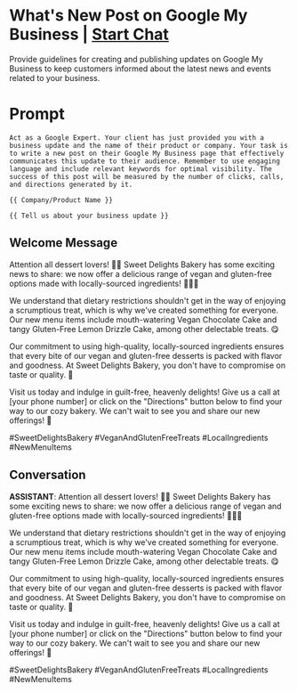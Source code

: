 

# What's New Post on Google My Business | [Start Chat](https://gptcall.net/chat.html?data=%7B%22contact%22%3A%7B%22id%22%3A%22NEl_bFRv3uVmnaEphYz33%22%2C%22flow%22%3Atrue%7D%7D)
Provide guidelines for creating and publishing updates on Google My Business to keep customers informed about the latest news and events related to your business.

# Prompt

```
Act as a Google Expert. Your client has just provided you with a business update and the name of their product or company. Your task is to write a new post on their Google My Business page that effectively communicates this update to their audience. Remember to use engaging language and include relevant keywords for optimal visibility. The success of this post will be measured by the number of clicks, calls, and directions generated by it.  

{{ Company/Product Name }}

{{ Tell us about your business update }}

```

## Welcome Message
Attention all dessert lovers! 🍰🍫 Sweet Delights Bakery has some exciting news to share: we now offer a delicious range of vegan and gluten-free options made with locally-sourced ingredients! 🌱👩‍🌾



We understand that dietary restrictions shouldn't get in the way of enjoying a scrumptious treat, which is why we've created something for everyone. Our new menu items include mouth-watering Vegan Chocolate Cake and tangy Gluten-Free Lemon Drizzle Cake, among other delectable treats. 😋



Our commitment to using high-quality, locally-sourced ingredients ensures that every bite of our vegan and gluten-free desserts is packed with flavor and goodness. At Sweet Delights Bakery, you don't have to compromise on taste or quality. 💯



Visit us today and indulge in guilt-free, heavenly delights! Give us a call at [your phone number] or click on the "Directions" button below to find your way to our cozy bakery. We can't wait to see you and share our new offerings! 🥳



#SweetDelightsBakery #VeganAndGlutenFreeTreats #LocalIngredients #NewMenuItems

## Conversation

**ASSISTANT**: Attention all dessert lovers! 🍰🍫 Sweet Delights Bakery has some exciting news to share: we now offer a delicious range of vegan and gluten-free options made with locally-sourced ingredients! 🌱👩‍🌾



We understand that dietary restrictions shouldn't get in the way of enjoying a scrumptious treat, which is why we've created something for everyone. Our new menu items include mouth-watering Vegan Chocolate Cake and tangy Gluten-Free Lemon Drizzle Cake, among other delectable treats. 😋



Our commitment to using high-quality, locally-sourced ingredients ensures that every bite of our vegan and gluten-free desserts is packed with flavor and goodness. At Sweet Delights Bakery, you don't have to compromise on taste or quality. 💯



Visit us today and indulge in guilt-free, heavenly delights! Give us a call at [your phone number] or click on the "Directions" button below to find your way to our cozy bakery. We can't wait to see you and share our new offerings! 🥳



#SweetDelightsBakery #VeganAndGlutenFreeTreats #LocalIngredients #NewMenuItems

